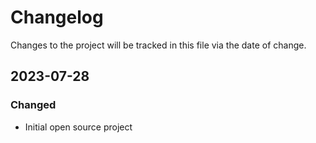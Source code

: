 # Changelog
Changes to the project will be tracked in this file via the date of change.

## 2023-07-28

### Changed
- Initial open source project


